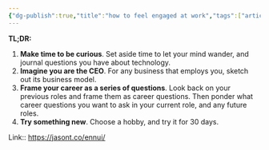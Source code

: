 ```yaml
---
{"dg-publish":true,"title":"how to feel engaged at work","tags":["article"],"date":"2022-06-01T20:22:03+03:00","modified_at":"2023-07-17T17:36:06+03:00","alias":"how to feel engaged at work","dg-path":"/articles/202206010822.md","permalink":"/articles/202206010822/","dgPassFrontmatter":true}
---
```




**TL;DR:**

1.  **Make time to be curious**. Set aside time to let your mind wander, and journal questions you have about technology.
2.  **Imagine you are the CEO**. For any business that employs you, sketch out its business model.
3.  **Frame your career as a series of questions**. Look back on your previous roles and frame them as career questions. Then ponder what career questions you want to ask in your current role, and any future roles.
4.  **Try something new**. Choose a hobby, and try it for 30 days.

Link:: https://jasont.co/ennui/
